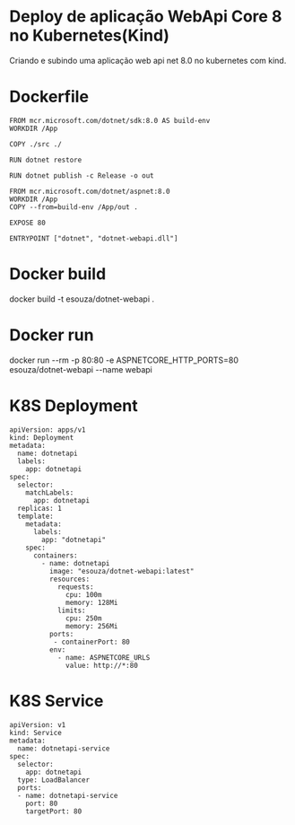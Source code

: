# Deploy de aplicação WebApi Core 8 no Kubernetes(Kind)
Criando e subindo uma aplicação web api net 8.0 no kubernetes com kind.

# Dockerfile

```
FROM mcr.microsoft.com/dotnet/sdk:8.0 AS build-env
WORKDIR /App

COPY ./src ./

RUN dotnet restore

RUN dotnet publish -c Release -o out

FROM mcr.microsoft.com/dotnet/aspnet:8.0
WORKDIR /App
COPY --from=build-env /App/out .

EXPOSE 80

ENTRYPOINT ["dotnet", "dotnet-webapi.dll"]
```

# Docker build
docker build -t esouza/dotnet-webapi .

# Docker run
docker run --rm -p 80:80 -e ASPNETCORE_HTTP_PORTS=80 esouza/dotnet-webapi --name webapi

# K8S Deployment

```
apiVersion: apps/v1
kind: Deployment
metadata:
  name: dotnetapi
  labels:
    app: dotnetapi
spec:
  selector:
    matchLabels:
      app: dotnetapi    
  replicas: 1
  template:
    metadata:
      labels:
        app: "dotnetapi"
    spec:
      containers:
        - name: dotnetapi
          image: "esouza/dotnet-webapi:latest"
          resources:
            requests:
              cpu: 100m
              memory: 128Mi
            limits:
              cpu: 250m
              memory: 256Mi
          ports:
           - containerPort: 80
          env:
            - name: ASPNETCORE_URLS
              value: http://*:80          
```

# K8S Service

```
apiVersion: v1
kind: Service
metadata:
  name: dotnetapi-service
spec:
  selector:
    app: dotnetapi
  type: LoadBalancer
  ports:
  - name: dotnetapi-service
    port: 80
    targetPort: 80
    
```
